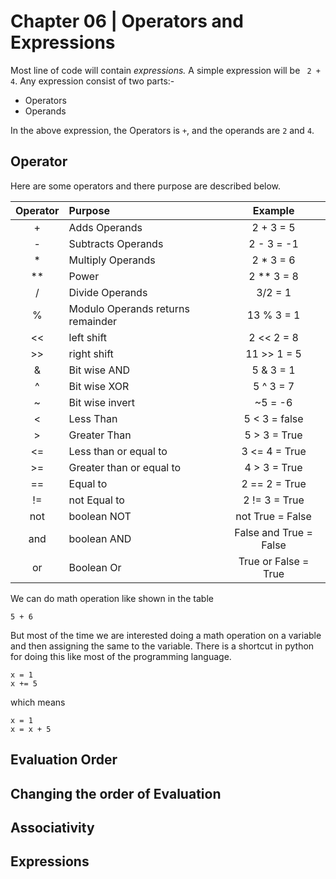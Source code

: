 # Chapter 06 | Operators and Expressions #

Most line of code will contain *expressions.* A simple expression will be ` 2 + 4`. Any expression consist of two parts:-

* Operators 
* Operands

In the above expression, the Operators is `+`, and the operands are `2` and `4`.

## Operator ##

Here are some operators and there purpose are described below.

| Operator |              Purpose              |        Example         |
| :------: | :-------------------------------- | :--------------------: |
|    +     | Adds Operands                     |       2 + 3  = 5       |
|    -     | Subtracts Operands                |       2 - 3 = -1       |
|    *     | Multiply Operands                 |       2 * 3 = 6        |
|    **    | Power                             |       2 ** 3 = 8       |
|    /     | Divide Operands                   |        3/2 = 1         |
|    %     | Modulo Operands returns remainder |       13 % 3 = 1       |
|    <<    | left shift                        |       2 << 2 = 8       |
|    >>    | right shift                       |      11 >> 1 = 5       |
|    &     | Bit wise AND                      |       5 & 3 = 1        |
|    ^     | Bit wise XOR                      |       5 ^ 3 = 7        |
|    ~     | Bit wise invert                   |        ~5 = -6         |
|    <     | Less Than                         |     5 < 3 = false      |
|    >     | Greater Than                      |     5 > 3  = True      |
|    <=    | Less than or equal to             |     3 <= 4 = True      |
|    >=    | Greater than or equal to          |      4 > 3 = True      |
|    ==    | Equal to                          |     2 == 2 = True      |
|    !=    | not Equal to                      |     2 != 3 = True      |
|   not    | boolean NOT                       |    not True = False    |
|   and    | boolean AND                       | False and True = False |
|    or    | Boolean Or                        |  True or False = True  |


We can do math operation like shown in the table

````
5 + 6
````

But most of the time we are interested doing a math operation on a variable and then assigning the same to the variable. There is a shortcut in python for doing this like most of the programming language.

````
x = 1
x += 5
````

which means

````
x = 1
x = x + 5
````

## Evaluation Order ##
## Changing the order of Evaluation ##
## Associativity ##
## Expressions ##





